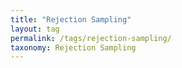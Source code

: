 ```yaml
---
title: "Rejection Sampling"
layout: tag
permalink: /tags/rejection-sampling/
taxonomy: Rejection Sampling
---
```

